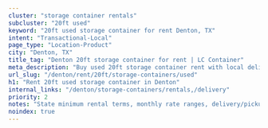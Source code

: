 ```yaml
---
cluster: "storage container rentals"
subcluster: "20ft used"
keyword: "20ft used storage container for rent Denton, TX"
intent: "Transactional-Local"
page_type: "Location-Product"
city: "Denton, TX"
title_tag: "Denton 20ft storage container for rent | LC Container"
meta_description: "Buy used 20ft storage container rent with local delivery in Denton, TX. LC Container — local Since 2003. Request a fast quote today."
url_slug: "/denton/rent/20ft/storage-containers/used"
h1: "Rent 20ft used storage container in Denton"
internal_links: "/denton/storage-containers/rentals,/delivery"
priority: 2
notes: "State minimum rental terms, monthly rate ranges, delivery/pickup fees, service area."
noindex: true
---
```


<!-- TODO: Add unique city/inventory copy, images, and internal links here. -->
